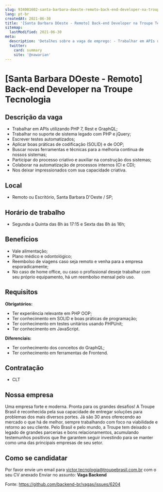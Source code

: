 ```yaml
---
slug: 934001602-santa-barbara-doeste-remoto-back-end-developer-na-troupe-tecnologia
lang: pt-br
createdAt: 2021-06-30
title: '[Santa Barbara DOeste - Remoto] Back-end Developer na Troupe Tecnologia - Vaga de Emprego'
sitemap:
  lastModified: 2021-06-30
meta:
  description: 'Detalhes sobre a vaga de emprego: - Trabalhar em APIs utilizando PHP 7, Rest e GraphQL; - Trabalhar no suporte de sistema legado com PHP e jQuery; - Escrever testes automatizados; - Aplicar boas práticas de codificação (SOLID) e de OOP; - Buscar novas ferramentas e técnicas para a melhoria contínua de nossos sistemas; - Participar do processo criativo e auxiliar na construção dos sistemas; - Colaborar na automatização de processos internos (CI e CD); - Nos deixar impressionados com sua capacidade criativa.'
  twitter:
    card: summary
    site: '@nawarian'
---
```


# [Santa Barbara DOeste - Remoto] Back-end Developer na Troupe Tecnologia

## Descrição da vaga

 - Trabalhar em APIs utilizando PHP 7, Rest e GraphQL;
 - Trabalhar no suporte de sistema legado com PHP e jQuery;
 - Escrever testes automatizados;
 - Aplicar boas práticas de codificação (SOLID) e de OOP;
 - Buscar novas ferramentas e técnicas para a melhoria contínua de nossos sistemas;
 - Participar do processo criativo e auxiliar na construção dos sistemas;
 - Colaborar na automatização de processos internos (CI e CD);
 - Nos deixar impressionados com sua capacidade criativa.
 
## Local

 - Remoto ou Escritório, Santa Barbara D'Oeste / SP;
 
## Horário de trabalho

 - Segunda a Quinta das 8h às 17:15 e Sexta das 8h às 16h;
 
## Benefícios

 - Vale alimentação;
 - Plano médico e odontológico;
 - Reembolso de viagens caso seja remoto e venha para a empresa esporadicamente;
 - No caso de home office, ou caso o profissional deseje trabalhar com seu próprio equipamento, há um reembolso mensal pelo uso.

## Requisitos

**Obrigatórios:**

 - Ter experiência relevante em PHP OOP;
 - Ter conhecimento em SOLID e boas práticas de programação;
 - Ter conhecimento em testes unitários usando PHPUnit;
 - Ter conhecimento em JavaScript.
 
**Diferenciais:**

 - Ter conhecimento dos conceitos do GraphQL;
 - Ter conhecimento em ferramentas de Frontend.

## Contratação

 - CLT

## Nossa empresa

Uma empresa forte e moderna. Pronta para os grandes desafios!
A Troupe Brasil é reconhecida pela sua capacidade de entregar soluções para problemas dos mais diversos portes. Já são 30 anos oferecendo ao mercado o que há de melhor, sempre trabalhando com foco na viabilidade e retorno ao seu cliente.
Pelo Brasil e pelo mundo, a Troupe tem deixado o legado de grandes parcerias e bons relacionamentos, acumulando testemunhos positivos que lhe garantem seguir investindo para se manter como uma das principais empresas de seu setor.

## Como se candidatar

Por favor envie um email para victor.tecnologia@troupebrasil.com.br com o seu CV anexado
Enviar no assunto: **Vaga Backend**

Fonte: https://github.com/backend-br/vagas/issues/6204